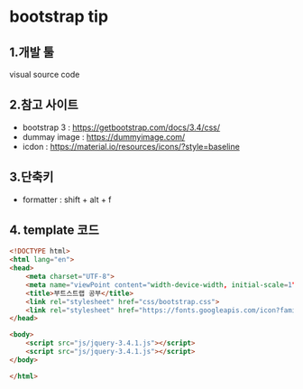 # bootstrap tip

## 1.개발 툴
 visual source code
 
## 2.참고 사이트 
- bootstrap 3 : https://getbootstrap.com/docs/3.4/css/
- dummay image : https://dummyimage.com/
- icdon : https://material.io/resources/icons/?style=baseline
  
## 3.단축키
  - formatter : shift + alt + f

## 4. template 코드
```html
<!DOCTYPE html>
<html lang="en">
<head>
    <meta charset="UTF-8">
    <meta name="viewPoint content="width-device-width, initial-scale=1">
    <title>부트스트랩 공부</title>
    <link rel="stylesheet" href="css/bootstrap.css">
    <link rel="stylesheet" href="https://fonts.googleapis.com/icon?family=Material+Icons">
</head>

<body>
    <script src="js/jquery-3.4.1.js"></script>
    <script src="js/jquery-3.4.1.js"></script>
</body>

</html>
```
